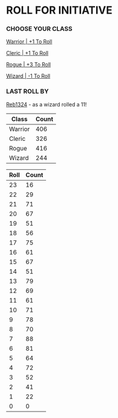 # ROLL FOR INITIATIVE
### CHOOSE YOUR CLASS

[Warrior | +1 To Roll](https://github.com/benjaminsampica/benjaminsampica/issues/new?title=roll%7Cwarrior&body=Just+click+%27Submit+new+issue%27.)

[Cleric | +1 To Roll](https://github.com/benjaminsampica/benjaminsampica/issues/new?title=roll%7Ccleric&body=Just+click+%27Submit+new+issue%27.)

[Rogue | +3 To Roll](https://github.com/benjaminsampica/benjaminsampica/issues/new?title=roll%7Crogue&body=Just+click+%27Submit+new+issue%27.)

[Wizard | -1 To Roll](https://github.com/benjaminsampica/benjaminsampica/issues/new?title=roll%7Cwizard&body=Just+click+%27Submit+new+issue%27.)
### LAST ROLL BY
[Reb1324](https://www.github.com/Reb1324) - as a wizard rolled a 11!

|Class|Count|
|-|-|
|Warrior|406|
|Cleric|326|
|Rogue|416|
|Wizard|244|

|Roll|Count|
|-|-|
|23|16
|22|29
|21|71
|20|67
|19|51
|18|56
|17|75
|16|61
|15|67
|14|51
|13|79
|12|69
|11|61
|10|71
|9|78
|8|70
|7|88
|6|81
|5|64
|4|72
|3|52
|2|41
|1|22
|0|0
